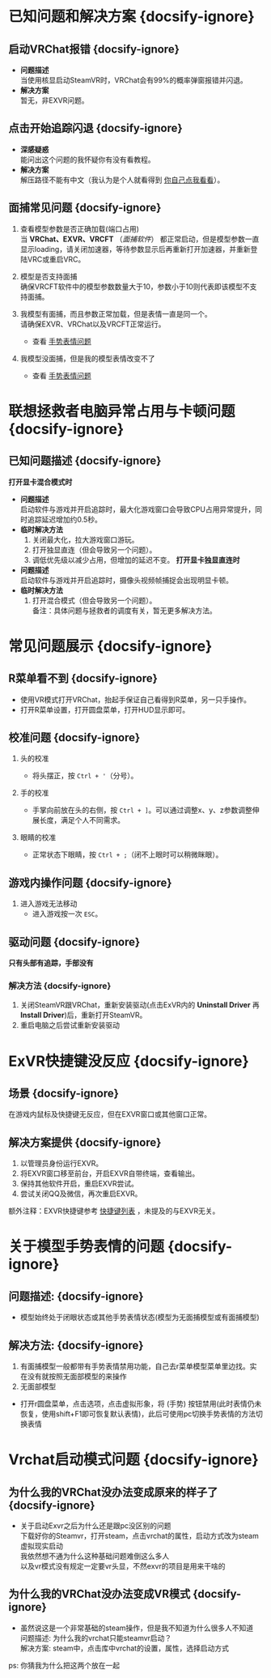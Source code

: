 # 已知问题和解决方案  {docsify-ignore}
## 启动VRChat报错  {docsify-ignore}

- **问题描述**  
  当使用核显启动SteamVR时，VRChat会有99%的概率弹窗报错并闪退。  
- **解决方案**  
  暂无，非EXVR问题。

## 点击开始追踪闪退  {docsify-ignore}

- **深感疑惑**  
  能问出这个问题的我怀疑你有没有看教程。  
- **解决方案**  
  解压路径不能有中文（我认为是个人就看得到 [你自己点我看看](/zh-cn/guide.md#步骤二：解压压缩包)）。


## 面捕常见问题  {docsify-ignore}

1. 查看模型参数是否正确加载(端口占用)  
   当  __VRChat、EXVR、VRCFT__ （_面捕软件_） 都正常启动，但是模型参数一直显示loading，请关闭加速器，等待参数显示后再重新打开加速器，并重新登陆VRC或重启VRC。

2. 模型是否支持面捕  
   确保VRCFT软件中的模型参数数量大于10，参数小于10则代表即该模型不支持面捕。

3. 我模型有面捕，而且参数正常加载，但是表情一直是同一个。  
   请确保EXVR、VRChat以及VRCFT正常运行。 
   - 查看 [手势表情问题](#关于模型手势表情的问题)

4. 我模型没面捕，但是我的模型表情改变不了
   - 查看 [手势表情问题](#关于模型手势表情的问题)

# 联想拯救者电脑异常占用与卡顿问题  {docsify-ignore}
## 已知问题描述  {docsify-ignore}
**打开显卡混合模式时**  
- **问题描述**  
  启动软件与游戏并开启追踪时，最大化游戏窗口会导致CPU占用异常提升，同时追踪延迟增加约0.5秒。  
- **临时解决方法**  
  1. 关闭最大化，拉大游戏窗口游玩。  
  2. 打开独显直连（但会导致另一个问题）。  
  3. 调低优先级以减少占用，但增加的延迟不变。
**打开显卡独显直连时**  
- **问题描述**  
  启动软件与游戏并开启追踪时，摄像头视频帧捕捉会出现明显卡顿。  
- **临时解决方法**  
  1. 打开混合模式（但会导致另一个问题）。  
  备注：具体问题与拯救者的调度有关，暂无更多解决方法。

# 常见问题展示  {docsify-ignore}
## R菜单看不到 {docsify-ignore}
 - 使用VR模式打开VRChat，抬起手保证自己看得到R菜单，另一只手操作。
 - 打开R菜单设置，打开圆盘菜单，打开HUD显示即可。

## 校准问题  {docsify-ignore}
1. 头的校准  
   - 将头摆正，按 `Ctrl + '`（分号）。

2. 手的校准  
   - 手掌向前放在头的右侧，按 `Ctrl + ]`。可以通过调整x、y、z参数调整伸展长度，满足个人不同需求。

3. 眼睛的校准  
   - 正常状态下眼睛，按 `Ctrl + ;`（闭不上眼时可以稍微眯眼）。

## 游戏内操作问题  {docsify-ignore}

1. 进入游戏无法移动  
   - 进入游戏按一次 `ESC`。

## 驱动问题 {docsify-ignore}
**只有头部有追踪，手部没有**
### 解决方法 {docsify-ignore}
   1. 关闭SteamVR跟VRChat，重新安装驱动(点击ExVR内的 __Uninstall Driver__ 再 __Install Driver__)后，重新打开SteamVR。
   2. 重启电脑之后尝试重新安装驱动

# ExVR快捷键没反应  {docsify-ignore}
## 场景  {docsify-ignore}

在游戏内鼠标及快捷键无反应，但在EXVR窗口或其他窗口正常。

## 解决方案提供  {docsify-ignore}

1. 以管理员身份运行EXVR。  
2. 将EXVR窗口移至前台，开启EXVR自带终端，查看输出。  
3. 保持其他软件开启，重启EXVR尝试。  
4. 尝试关闭QQ及微信，再次重启EXVR。  

额外注释：EXVR快捷键参考 [快捷键列表](/zh-cn/hotkey.md#按键设置) ，未提及的与EXVR无关。

# 关于模型手势表情的问题 {docsify-ignore}
## 问题描述: {docsify-ignore}
 - 模型始终处于闭眼状态或其他手势表情状态(模型为无面捕模型或有面捕模型)
## 解决方法: {docsify-ignore}

1. 有面捕模型一般都带有手势表情禁用功能，自己去r菜单模型菜单里边找。实在没有就按照无面部模型的来操作
2. 无面部模型
 - 打开r圆盘菜单，点击选项，点击虚拟形象，将 (手势) 按钮禁用(此时表情仍未恢复，使用shift+F1即可恢复默认表情)，此后可使用pc切换手势表情的方法切换表情

# Vrchat启动模式问题 {docsify-ignore}

## 为什么我的VRChat没办法变成原来的样子了 {docsify-ignore}
- 关于启动Exvr之后为什么还是跟pc没区别的问题 </br>
下载好你的Steamvr，打开steam，点击vrchat的属性，启动方式改为steam虚拟现实启动 </br>
我依然想不通为什么这种基础问题难倒这么多人 </br>
以及vr模式没有规定一定要vr头显，不然exvr的项目是用来干啥的

## 为什么我的VRChat没办法变成VR模式 {docsify-ignore}
- 虽然说这是一个非常基础的steam操作，但是我不知道为什么很多人不知道 </br>
问题描述: 为什么我的vrchat只能steamvr启动？ </br>
解决方案: steam中，点击库中vrchat的设置，属性，选择启动方式 </br>

ps: 你猜我为什么把这两个放在一起
